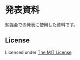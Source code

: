 # 発表資料

勉強会での発表に使用した資料です。

## License

Licensed under [The MIT License](https://opensource.org/licenses/MIT)
